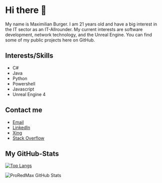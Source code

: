 # Hi there 👋
My name is Maximilian Burger. I am 21 years old and have a big interest in the IT sector as an IT-Allrounder. My current interests are software development, network technology, and the Unreal Engine. You can find some of my public projects here on GitHub.

## Interests/Skills
- C#
- Java
- Python
- Powershell
- Javascript
- Unreal Engine 4

## Contact me

- [Email][3]
- [LinkedIn][4]
- [Xing][5]
- [Stack Overflow][6]


## My GitHub-Stats

[![Top Langs](https://github-readme-stats.vercel.app/api/top-langs/?username=ProRedMax&langs_count=10)](https://github.com/anuraghazra/github-readme-stats)

![ProRedMax GitHub Stats](https://github-readme-stats.vercel.app/api?username=ProRedMax&show_icons=true&theme=nightowl)

[1]: https://www.htlrennweg.at/
[3]: mailto:mabug@outlook.de
[4]: https://www.linkedin.com/in/maximilian-burger-81a9581b3/
[5]: https://www.xing.com/profile/Maximilian_Burger18/cv
[6]: https://stackoverflow.com/users/11804603/proredmax

